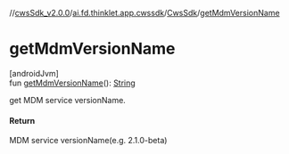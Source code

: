 //[cwsSdk_v2.0.0](../../../index.md)/[ai.fd.thinklet.app.cwssdk](../index.md)/[CwsSdk](index.md)/[getMdmVersionName](get-mdm-version-name.md)

# getMdmVersionName

[androidJvm]\
fun [getMdmVersionName](get-mdm-version-name.md)(): [String](https://kotlinlang.org/api/latest/jvm/stdlib/kotlin/-string/index.html)

get MDM service versionName.

#### Return

MDM service versionName(e.g. 2.1.0-beta)
